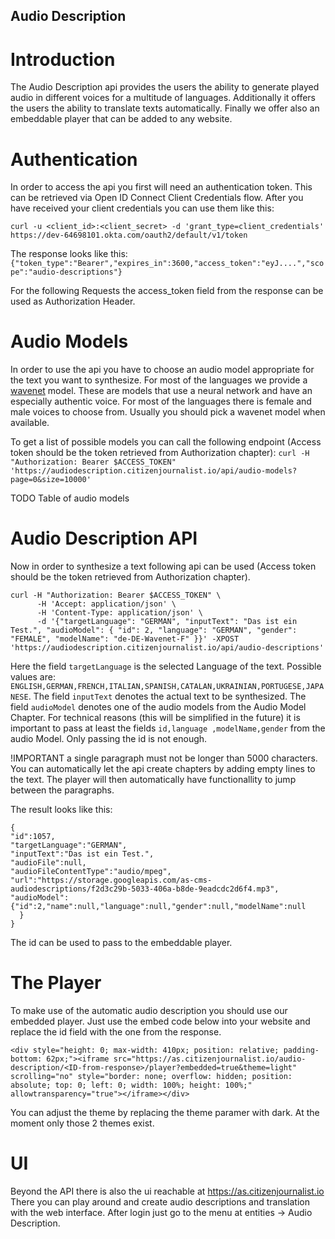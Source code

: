 Audio Description
---

# Introduction
The Audio Description api provides the users the ability to generate played audio in different voices for a multitude of languages.
Additionally it offers the users the ability to translate texts automatically.
Finally we offer also an embeddable player that can be added to any website.

# Authentication
In order to access the api you first will need an authentication token. 
This can be retrieved via Open ID Connect Client Credentials flow.
After you have received your client credentials you can use them like this:

`curl -u <client_id>:<client_secret> -d 'grant_type=client_credentials'  https://dev-64698101.okta.com/oauth2/default/v1/token`

The response looks like this:
`{"token_type":"Bearer","expires_in":3600,"access_token":"eyJ....","scope":"audio-descriptions"}`

For the following Requests the access_token field from the response can be used as Authorization Header.

# Audio Models

In order to use the api you have to choose an audio model appropriate for the text you want to synthesize. For most of the languages we provide a [wavenet](https://en.wikipedia.org/wiki/WaveNet) model. These are models that use a neural network and have an especially authentic voice.
For most of the languages there is female and male voices to choose from.
Usually you should pick a wavenet model when available.

To get a list of possible models you can call the following endpoint (Access token should be the token retrieved from Authorization chapter):
`curl -H "Authorization: Bearer $ACCESS_TOKEN" 'https://audiodescription.citizenjournalist.io/api/audio-models?page=0&size=10000'`

TODO Table of audio models

# Audio Description API
Now in order to synthesize a text following api can be used (Access token should be the token retrieved from Authorization chapter).

```
curl -H "Authorization: Bearer $ACCESS_TOKEN" \
      -H 'Accept: application/json' \
      -H 'Content-Type: application/json' \
      -d '{"targetLanguage": "GERMAN", "inputText": "Das ist ein Test.", "audioModel": { "id": 2, "language": "GERMAN", "gender": "FEMALE", "modelName": "de-DE-Wavenet-F" }}' -XPOST 'https://audiodescription.citizenjournalist.io/api/audio-descriptions'
```
Here the field `targetLanguage` is the selected Language of the text. Possible values are: `ENGLISH,GERMAN,FRENCH,ITALIAN,SPANISH,CATALAN,UKRAINIAN,PORTUGESE,JAPANESE`.
The field `inputText` denotes the actual text to be synthesized.
The field `audioModel` denotes one of the audio models from the Audio Model Chapter. For technical reasons (this will be simplified in the future) it is important to pass at least the fields `id,language ,modelName,gender` from the audio Model. Only passing the id is not enough.

!IMPORTANT a single paragraph must not be longer than 5000 characters.
You can automatically let the api create chapters by adding empty lines to the text. The player will then automatically have functionallity to jump between the paragraphs.

The result looks like this:
```
{
"id":1057,
"targetLanguage":"GERMAN",
"inputText":"Das ist ein Test.",
"audioFile":null,
"audioFileContentType":"audio/mpeg",
"url":"https://storage.googleapis.com/as-cms-audiodescriptions/f2d3c29b-5033-406a-b8de-9eadcdc2d6f4.mp3",
"audioModel":{"id":2,"name":null,"language":null,"gender":null,"modelName":null
  }
}
```
The id can be used to pass to the embeddable player.

# The Player
<Link to a player image>
 To make use of the automatic audio description you should use our embedded player. Just use the embed code below into your website and replace the id field with the one from the response.

```
<div style="height: 0; max-width: 410px; position: relative; padding-bottom: 62px;"><iframe src="https://as.citizenjournalist.io/audio-description/<ID-from-response>/player?embedded=true&theme=light" scrolling="no" style="border: none; overflow: hidden; position: absolute; top: 0; left: 0; width: 100%; height: 100%;" allowtransparency="true"></iframe></div>
```
You can adjust the theme by replacing the theme paramer with dark. At the moment only those 2 themes exist.

# UI
Beyond the API there is also the ui reachable at 
https://as.citizenjournalist.io 
There you can play around and create audio descriptions and translation with the web interface. After login just go to the menu at entities -> Audio Description.




